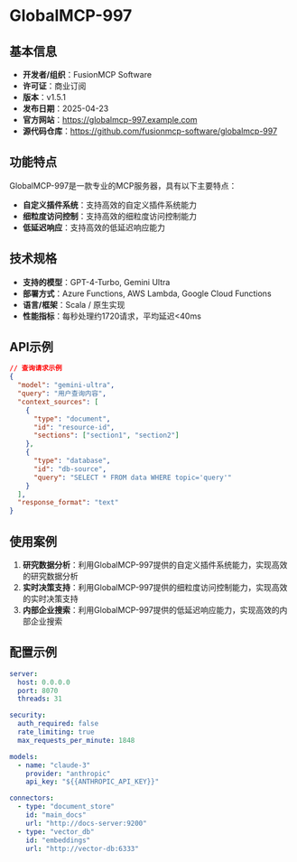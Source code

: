 # GlobalMCP-997

## 基本信息

- **开发者/组织**：FusionMCP Software
- **许可证**：商业订阅
- **版本**：v1.5.1
- **发布日期**：2025-04-23
- **官方网站**：https://globalmcp-997.example.com
- **源代码仓库**：https://github.com/fusionmcp-software/globalmcp-997

## 功能特点

GlobalMCP-997是一款专业的MCP服务器，具有以下主要特点：

- **自定义插件系统**：支持高效的自定义插件系统能力
- **细粒度访问控制**：支持高效的细粒度访问控制能力
- **低延迟响应**：支持高效的低延迟响应能力


## 技术规格

- **支持的模型**：GPT-4-Turbo, Gemini Ultra
- **部署方式**：Azure Functions, AWS Lambda, Google Cloud Functions
- **语言/框架**：Scala / 原生实现
- **性能指标**：每秒处理约1720请求，平均延迟<40ms

## API示例

```json
// 查询请求示例
{
  "model": "gemini-ultra",
  "query": "用户查询内容",
  "context_sources": [
    {
      "type": "document",
      "id": "resource-id",
      "sections": ["section1", "section2"]
    },
    {
      "type": "database",
      "id": "db-source",
      "query": "SELECT * FROM data WHERE topic='query'"
    }
  ],
  "response_format": "text"
}
```

## 使用案例

1. **研究数据分析**：利用GlobalMCP-997提供的自定义插件系统能力，实现高效的研究数据分析
2. **实时决策支持**：利用GlobalMCP-997提供的细粒度访问控制能力，实现高效的实时决策支持
3. **内部企业搜索**：利用GlobalMCP-997提供的低延迟响应能力，实现高效的内部企业搜索


## 配置示例

```yaml
server:
  host: 0.0.0.0
  port: 8070
  threads: 31

security:
  auth_required: false
  rate_limiting: true
  max_requests_per_minute: 1848

models:
  - name: "claude-3"
    provider: "anthropic"
    api_key: "${{ANTHROPIC_API_KEY}}"

connectors:
  - type: "document_store"
    id: "main_docs"
    url: "http://docs-server:9200"
  - type: "vector_db"
    id: "embeddings"
    url: "http://vector-db:6333"
```